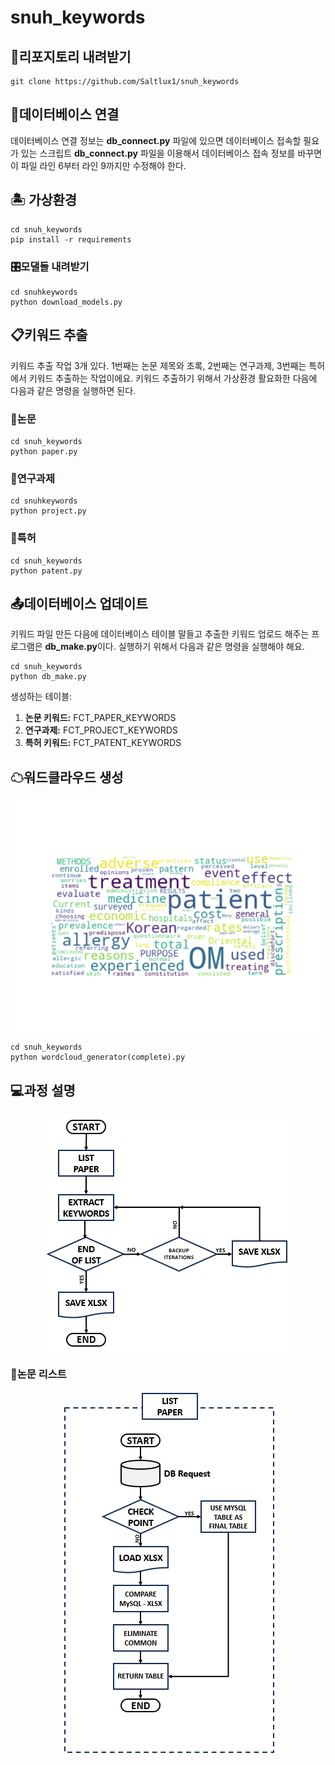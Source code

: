 # snuh_keywords
## 🔽리포지토리 내려받기
```
git clone https://github.com/Saltlux1/snuh_keywords
```
## 💾데이터베이스 연결
데이터베이스 연결 정보는 <b>db_connect.py</b> 파일에 있으면 데이터베이스 접속할 필요가 있는 스크립트 <b>db_connect.py</b> 파일을 이용해서 데이터베이스 접속 정보를 바꾸면 이 파일 라인 6부터 라인 9까지만 수정해야 한다.

## 🏝 가상환경
```
cd snuh_keywords
pip install -r requirements 
```
### 🎛모댈들 내려받기
```
cd snuhkeywords
python download_models.py
```
## 📋키워드 추출
키워드 추출 작업 3개 있다. 1번째는 논문 제목와 초록, 2번째는 연구과제, 3번째는 특허에서 키워드 추출하는 작업이에요. 키워드 추출하기 위해서 가상환경 활요화한 다음에 다음과 같은 명령을 실행하면 된다.
### 📕논문
```
cd snuh_keywords
python paper.py
```
### 📗연구과제
```
cd snuhkeywords
python project.py
```
### 📘특허
```
cd snuh_keywords
python patent.py
```
## 📤데이터베이스 업데이트
키워드 파일 만든 다음에 데이터베이스 테이블 말들고 추출한 키워드 업로드 해주는 프로그램은 <b>db_make.py</b>이다. 실행하기 위해서 다음과 같은 명령을 실행해야 해요.
```
cd snuh_keywords
python db_make.py
```
생성하는 테이블:
<ol>
  <li>
    <b>논문 키워드:</b> FCT_PAPER_KEYWORDS
  </li>
  <li>
    <b>연구과제:</b> FCT_PROJECT_KEYWORDS
  </li>
  <li>
    <b>특허 키워드:</b> FCT_PATENT_KEYWORDS
  </li>
</ol>

## ☁워드클라우드 생성

<p align="center">
  <img src="img/20575103.png" align="center" />
</p>

```
cd snuh_keywords
python wordcloud_generator(complete).py
```
## 💻과정 설명

<p align="center">
  <img src="img/diagram1.png" align="center" />
</p>

### 📃논문 리스트

<p align="center">
  <img src="img/diagram2.png" align="center" />
</p>
